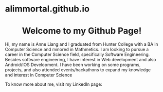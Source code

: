 # alimmortal.github.io
<center><h1>Welcome to my Github Page!</h1></center>

<p>Hi, my name is Anne Liang and I graduated from Hunter College with a BA in Computer Science and minored in Mathmetics. I am looking to pursue a career in the Computer Science field, specifically Software Engineering. Besides software engineering, I have interest in Web development and also Android/IOS Development. I have been working on some programs, projects, and also attended events/hackathons to expand my knowledge and interest in Computer Science</p>

<p>To know more about me, visit my LinkedIn page: <a href="www.linkedin.com/in/anne-liang-3589aa73"></a></p>
